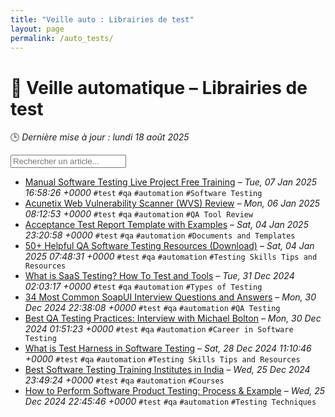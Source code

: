 ```yaml
---
title: "Veille auto : Librairies de test"
layout: page
permalink: /auto_tests/
---
```


# 🧪 Veille automatique – Librairies de test

🕒 *Dernière mise à jour : lundi 18 août 2025*

<div class="search-container">
  <input type="text" id="article-search" placeholder="Rechercher un article...">
  <div class="tag-filters" id="tag-filters">
    <!-- Les filtres par tag seront générés dynamiquement -->
  </div>
</div>

- <span data-article='{"title":"Manual Software Testing Live Project Free Training","link":"https://www.softwaretestinghelp.com/free-online-software-testing-qa-training-course/","date":"Tue, 07 Jan 2025 16:58:26 +0000","tags":["test","qa","automation","Software Testing"]}'>[Manual Software Testing Live Project Free Training](https://www.softwaretestinghelp.com/free-online-software-testing-qa-training-course/) – *Tue, 07 Jan 2025 16:58:26 +0000* `#test` `#qa` `#automation` `#Software Testing`</span>
- <span data-article='{"title":"Acunetix Web Vulnerability Scanner (WVS) Review","link":"https://www.softwaretestinghelp.com/acunetix-web-vulnerability-scanner-wvs-review/","date":"Mon, 06 Jan 2025 08:12:53 +0000","tags":["test","qa","automation","QA Tool Review"]}'>[Acunetix Web Vulnerability Scanner (WVS) Review](https://www.softwaretestinghelp.com/acunetix-web-vulnerability-scanner-wvs-review/) – *Mon, 06 Jan 2025 08:12:53 +0000* `#test` `#qa` `#automation` `#QA Tool Review`</span>
- <span data-article='{"title":"Acceptance Test Report Template with Examples","link":"https://www.softwaretestinghelp.com/acceptance-test-reports/","date":"Sat, 04 Jan 2025 23:20:58 +0000","tags":["test","qa","automation","Documents and Templates"]}'>[Acceptance Test Report Template with Examples](https://www.softwaretestinghelp.com/acceptance-test-reports/) – *Sat, 04 Jan 2025 23:20:58 +0000* `#test` `#qa` `#automation` `#Documents and Templates`</span>
- <span data-article='{"title":"50+ Helpful QA Software Testing Resources (Download)","link":"https://www.softwaretestinghelp.com/68-essential-resources-to-be-a-successful-tester/","date":"Sat, 04 Jan 2025 07:48:31 +0000","tags":["test","qa","automation","Testing Skills Tips and Resources"]}'>[50+ Helpful QA Software Testing Resources (Download)](https://www.softwaretestinghelp.com/68-essential-resources-to-be-a-successful-tester/) – *Sat, 04 Jan 2025 07:48:31 +0000* `#test` `#qa` `#automation` `#Testing Skills Tips and Resources`</span>
- <span data-article='{"title":"What is SaaS Testing? How To Test and Tools","link":"https://www.softwaretestinghelp.com/saas-testing/","date":"Tue, 31 Dec 2024 02:03:17 +0000","tags":["test","qa","automation","Types of Testing"]}'>[What is SaaS Testing? How To Test and Tools](https://www.softwaretestinghelp.com/saas-testing/) – *Tue, 31 Dec 2024 02:03:17 +0000* `#test` `#qa` `#automation` `#Types of Testing`</span>
- <span data-article='{"title":"34 Most Common SoapUI Interview Questions and Answers","link":"https://www.softwaretestinghelp.com/soapui-interview-questions-and-answers/","date":"Mon, 30 Dec 2024 22:38:08 +0000","tags":["test","qa","automation","QA Testing"]}'>[34 Most Common SoapUI Interview Questions and Answers](https://www.softwaretestinghelp.com/soapui-interview-questions-and-answers/) – *Mon, 30 Dec 2024 22:38:08 +0000* `#test` `#qa` `#automation` `#QA Testing`</span>
- <span data-article='{"title":"Best QA Testing Practices: Interview with Michael Bolton","link":"https://www.softwaretestinghelp.com/an-interview-with-michael-bolton/","date":"Mon, 30 Dec 2024 01:51:23 +0000","tags":["test","qa","automation","Career in Software Testing"]}'>[Best QA Testing Practices: Interview with Michael Bolton](https://www.softwaretestinghelp.com/an-interview-with-michael-bolton/) – *Mon, 30 Dec 2024 01:51:23 +0000* `#test` `#qa` `#automation` `#Career in Software Testing`</span>
- <span data-article='{"title":"What is Test Harness in Software Testing","link":"https://www.softwaretestinghelp.com/what-is-test-harness/","date":"Sat, 28 Dec 2024 11:10:46 +0000","tags":["test","qa","automation","Testing Skills Tips and Resources"]}'>[What is Test Harness in Software Testing](https://www.softwaretestinghelp.com/what-is-test-harness/) – *Sat, 28 Dec 2024 11:10:46 +0000* `#test` `#qa` `#automation` `#Testing Skills Tips and Resources`</span>
- <span data-article='{"title":"Best Software Testing Training Institutes in India","link":"https://www.softwaretestinghelp.com/which-software-testing-institute-should-i-join/","date":"Wed, 25 Dec 2024 23:49:24 +0000","tags":["test","qa","automation","Courses"]}'>[Best Software Testing Training Institutes in India](https://www.softwaretestinghelp.com/which-software-testing-institute-should-i-join/) – *Wed, 25 Dec 2024 23:49:24 +0000* `#test` `#qa` `#automation` `#Courses`</span>
- <span data-article='{"title":"How to Perform Software Product Testing: Process & Example","link":"https://www.softwaretestinghelp.com/how-perform-software-product-testing/","date":"Wed, 25 Dec 2024 22:45:46 +0000","tags":["test","qa","automation","Testing Techniques"]}'>[How to Perform Software Product Testing: Process & Example](https://www.softwaretestinghelp.com/how-perform-software-product-testing/) – *Wed, 25 Dec 2024 22:45:46 +0000* `#test` `#qa` `#automation` `#Testing Techniques`</span>


<script>
document.addEventListener('DOMContentLoaded', function() {
  function filterArticles() {
    const input = document.getElementById('article-search');
    const filter = input.value.toLowerCase();
    const items = document.getElementsByTagName('li');
    
    for (let i = 0; i < items.length; i++) {
      const item = items[i];
      const text = item.textContent.toLowerCase();
      if (text.indexOf(filter) > -1) {
        item.style.display = "";
      } else {
        item.style.display = "none";
      }
    }
  }

  // Extraction de tous les tags présents dans les articles
  const tagElements = document.querySelectorAll('code');
  const tags = new Set();
  
  tagElements.forEach(el => {
    if (el.textContent.startsWith('#')) {
      tags.add(el.textContent.substring(1));
    }
  });
  
  // Génération des filtres par tag
  const tagFiltersContainer = document.getElementById('tag-filters');
  if (tagFiltersContainer) {
    tags.forEach(tag => {
      const tagBtn = document.createElement('button');
      tagBtn.className = 'tag-filter-btn';
      tagBtn.textContent = '#' + tag;
      tagBtn.onclick = function() {
        document.getElementById('article-search').value = tag;
        filterArticles();
      };
      tagFiltersContainer.appendChild(tagBtn);
    });
  }
  
  // Attacher l'événement de filtrage au champ de recherche
  const searchInput = document.getElementById('article-search');
  if (searchInput) {
    searchInput.addEventListener('input', filterArticles);
  }
});
</script>